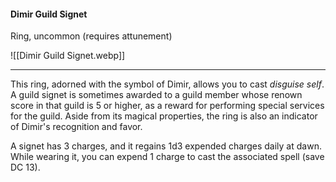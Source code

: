 #### Dimir Guild Signet

Ring, uncommon (requires attunement)

![[Dimir Guild Signet.webp]]

---

This ring, adorned with the symbol of Dimir, allows you to cast *disguise self*. A guild signet is sometimes awarded to a guild member whose renown score in that guild is 5 or higher, as a reward for performing special services for the guild. Aside from its magical properties, the ring is also an indicator of Dimir's recognition and favor.

A signet has 3 charges, and it regains 1d3 expended charges daily at dawn. While wearing it, you can expend 1 charge to cast the associated spell (save DC 13).